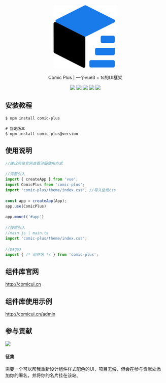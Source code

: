 <p align="center">
 <img width="200px" src="./logo.png"/> 
</p>

<p align="center">Comic Plus | 一个vue3 + ts的UI框架</p>

<p align="center">
 <img src="https://img.shields.io/badge/license-MIT-green"/>
 <img src="https://img.shields.io/badge/version-1.8.0-red"/>
 <img src="https://img.shields.io/badge/npm-v2.8.3-green"/>
 <img src="https://img.shields.io/badge/typescript-^5.6.2-blue"/>
 <img src="https://img.shields.io/badge/extension for-VsCode-purple"/>
</p>

## 安装教程

```shell
$ npm install comic-plus

# 指定版本
$ npm install comic-plus@version
```

## 使用说明

```JavaScript
//建议前往官网查看详细使用方式

//完整引入
import { createApp } from 'vue';
import ComicPlus from 'comic-plus';
import 'comic-plus/theme/index.css'; //导入全局css

const app = createApp(App);
app.use(ComicPlus)

app.mount('#app')

//按需引入
//main.js | main.ts
import 'comic-plus/theme/index.css';

//pages
import { /* 组件名 */ } from 'comic-plus';

```

## 组件库官网

<a href="http://comicui.cn">http://comicui.cn</a>

## 组件库使用示例

<a href="http://comicui.cn/admin">http://comicui.cn/admin</a>

## 参与贡献

<p>
  <a href="https://github.com/qq2993496157" align="center">
    <img  width="40px" src="https://avatars.githubusercontent.com/u/72653133?v=4" />
  </a>
</p>

#### 征集

<p>
需要一个可以帮我重新设计组件样式配色的UI，项目无偿，但会在参与贡献处添加你的署名，并将你的名片挂在该站。
</p>
